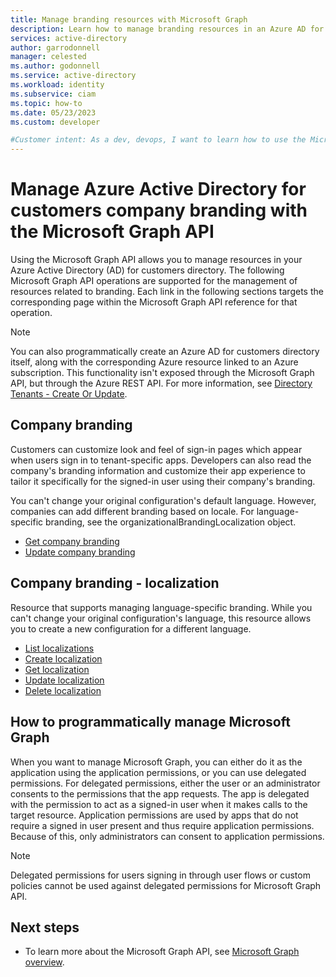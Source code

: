 ```yaml
---
title: Manage branding resources with Microsoft Graph
description: Learn how to manage branding resources in an Azure AD for customers tenant by calling the Microsoft Graph API. You use an application identity to automate the process.
services: active-directory
author: garrodonnell
manager: celested
ms.author: godonnell
ms.service: active-directory
ms.workload: identity
ms.subservice: ciam
ms.topic: how-to
ms.date: 05/23/2023
ms.custom: developer

#Customer intent: As a dev, devops, I want to learn how to use the Microsoft Graph to manage operations in my Azure AD customer tenant.
---
```


# Manage Azure Active Directory for customers company branding with the Microsoft Graph API

Using the Microsoft Graph API allows you to manage resources in your Azure Active Directory (AD) for customers directory. The following Microsoft Graph API operations are supported for the management of resources related to branding. Each link in the following sections targets the corresponding page within the Microsoft Graph API reference for that operation.

> [!NOTE]
> You can also programmatically create an Azure AD for customers directory itself, along with the corresponding Azure resource linked to an Azure subscription. This functionality isn't exposed through the Microsoft Graph API, but through the Azure REST API. For more information, see [Directory Tenants - Create Or Update](/rest/api/azurestack/directory-tenants/create-or-update).
## Company branding

Customers can customize look and feel of sign-in pages which appear when users sign in to tenant-specific apps. Developers can also read the company's branding information and customize their app experience to tailor it specifically for the signed-in user using their company's branding.

You can't change your original configuration's default language. However, companies can add different branding based on locale. For language-specific branding, see the organizationalBrandingLocalization object.

- [Get company branding](/graph/api/organizationalbranding-get)
- [Update company branding](/graph/api/organizationalbranding-update)

## Company branding - localization

Resource that supports managing language-specific branding. While you can't change your original configuration's language, this resource allows you to create a new configuration for a different language.

- [List localizations](/graph/api/organizationalbranding-list-localizations)
- [Create localization](/graph/api/organizationalbranding-post-localizations)
- [Get localization](/graph/api/organizationalbrandinglocalization-get)
- [Update localization](/graph/api/organizationalbrandinglocalization-update)
- [Delete localization](/graph/api/organizationalbrandinglocalization-delete)


## How to programmatically manage Microsoft Graph

When you want to manage Microsoft Graph, you can either do it as the application using the application permissions, or you can use delegated permissions. For delegated permissions, either the user or an administrator consents to the permissions that the app requests. The app is delegated with the permission to act as a signed-in user when it makes calls to the target resource. Application permissions are used by apps that do not require a signed in user present and thus require application permissions. Because of this, only administrators can consent to application permissions.

> [!NOTE]
> Delegated permissions for users signing in through user flows or custom policies cannot be used against delegated permissions for Microsoft Graph API.

## Next steps

- To learn more about the Microsoft Graph API, see [Microsoft Graph overview](/graph/overview). 
